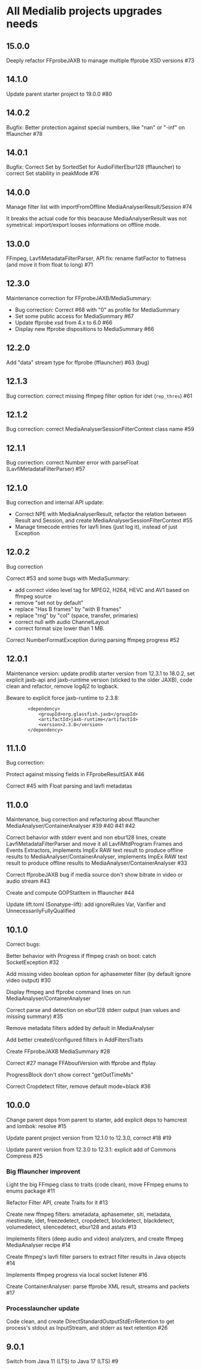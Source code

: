 # All Medialib projects upgrades needs

## 15.0.0

Deeply refactor FFprobeJAXB to manage multiple ffprobe XSD versions #73

## 14.1.0

Update parent starter project to 19.0.0 #80

## 14.0.2

Bugfix: Better protection against special numbers, like "nan" or "-inf" on fflauncher #78

## 14.0.1

Bugfix: Correct Set by SortedSet for AudioFilterEbur128 (fflauncher) to correct Set stability in peakMode #76

## 14.0.0

Manage filter list with importFromOffline MediaAnalyserResult/Session #74

It breaks the actual code for this beacause MediaAnalyserResult was not symetrical: import/export looses informations on offline mode.

## 13.0.0

FFmpeg, LavfiMetadataFilterParser, API fix: rename flatFactor to flatness (and move it from float to long) #71

## 12.3.0

Maintenance correction for FFprobeJAXB/MediaSummary:

 - Bug correction: Correct #68 with "0" as profile for MediaSummary
 - Set some public access for MediaSummary #67
 - Update ffprobe xsd from 4.x to 6.0 #66
 - Display new ffprobe dispositions to MediaSummary #66

## 12.2.0

Add "data" stream type for ffprobe (fflauncher) #63 (bug)

## 12.1.3

Bug correction: correct missing ffmpeg filter option for idet (`rep_thres`) #61

## 12.1.2

Bug correction: correct MediaAnalyserSessionFilterContext class name #59

## 12.1.1

Bug correction: correct Number error with parseFloat (LavfiMetadataFilterParser) #57

## 12.1.0

Bug correction and internal API update:

 - Correct NPE with MediaAnalyserResult, refactor the relation between Result and Session, and create MediaAnalyserSessionFilterContext #55
 - Manage timecode entries for lavfi lines (just log it), instead of just Exception

## 12.0.2

Bug correction

Correct #53 and some bugs with MediaSummary:

 - add correct video level tag for MPEG2, H264, HEVC and AV1 based on ffmpeg source
 - remove "set not by default"
 - replace "Has B frames" by "with B frames"
 - replace "rng" by "col" (space, transfer, primaries)
 - correct null with audio ChannelLayout
 - correct format size lower than 1 MB.

Correct NumberFormatException during parsing ffmpeg progress #52

## 12.0.1

Maintenance version: update prodlib starter version from 12.3.1 to 18.0.2, set explicit jaxb-api and jaxb-runtime version (sticked to the older JAXB), code clean and refactor, remove log4j2 to logback.

Beware to explicit force jaxb-runtime to 2.3.8:

            <dependency>
                <groupId>org.glassfish.jaxb</groupId>
                <artifactId>jaxb-runtime</artifactId>
                <version>2.3.8</version>
            </dependency>

## 11.1.0

Bug correction:

Protect against missing fields in FFprobeResultSAX #46

Correct #45 with Float parsing and lavfi metadatas

## 11.0.0

Maintenance, bug correction and refactoring about fflauncher MediaAnalyser/ContainerAnalyser #39 #40 #41 #42

Correct behavior with stderr event and non ebur128 lines, create LavfiMetadataFilterParser and move it all LavfiMtdProgram Frames and Events Extractors, implements ImpEx RAW text result to produce offline results to MediaAnalyser/ContainerAnalyser, implements ImpEx RAW text result to produce offline results to MediaAnalyser/ContainerAnalyser #33

Correct ffprobeJAXB bug if media source don't show bitrate in video or audio stream #43

Create and compute GOPStatItem in fflauncher #44

Update lift.toml (Sonatype-lift): add ignoreRules Var, Varifier and UnnecessarilyFullyQualified

## 10.1.0

Correct bugs:

Better behavior with Progress if ffmpeg crash on boot: catch SocketException #32

Add missing video boolean option for aphasemeter filter (by default ignore video output) #30

Display ffmpeg and ffprobe command lines on run MediaAnalyser/ContainerAnalyser

Correct parse and detection on ebur128 stderr output (nan values and missing summary) #35

Remove metadata filters added by default in MediaAnalyser

Add better created/configured filters in AddFiltersTraits

Create FFprobeJAXB MediaSummary #28

Correct #27 manage FFAboutVersion with ffprobe and ffplay

ProgressBlock don't show correct "getOutTimeMs"

Correct Cropdetect filter, remove default mode=black #36

## 10.0.0

Change parent deps from parent to starter, add explicit deps to hamcrest and lombok: resolve #15

Update parent project version from 12.1.0 to 12.3.0, correct #18 #19

Update parent version from 12.3.0 to 12.3.1: explicit add of Commons Compress #25

### Big fflauncher improvent

Light the big FFmpeg class to traits (code clean), move FFmpeg enums to enums package #11

Refactor Filter API, create Traits for it #13

Create new ffmpeg filters: ametadata, aphasemeter, siti, metadata, mestimate, idet, freezedetect, cropdetect, blockdetect, blackdetect, volumedetect, silencedetect, ebur128 and astats #13

Implements filters (deep audio and video) analyzers, and create ffmpeg MediaAnalyser recipe #14

Create ffmpeg's lavfi filter parsers to extract filter results in Java objects #14

Implements ffmpeg progress via local socket listener #16

Create ContainerAnalyser: parse ffprobe XML result, streams and packets #17

### Processlauncher update

Code clean, and create DirectStandardOutputStdErrRetention to get process's stdout as InputStream, and stderr as text retention #26

## 9.0.1

Switch from Java 11 (LTS) to Java 17 (LTS) #9

